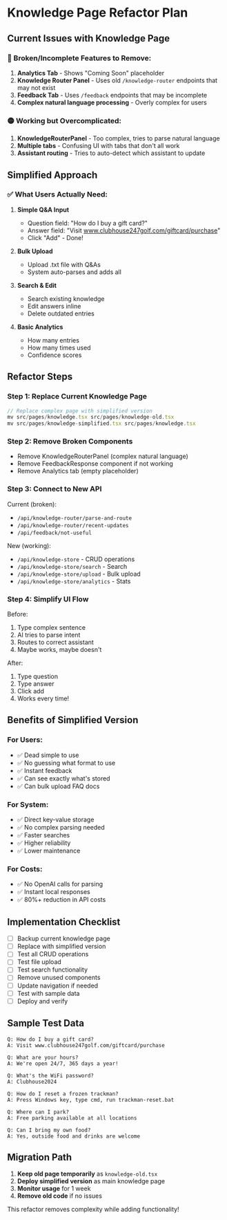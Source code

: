 # Knowledge Page Refactor Plan

## Current Issues with Knowledge Page

### 🔴 Broken/Incomplete Features to Remove:
1. **Analytics Tab** - Shows "Coming Soon" placeholder
2. **Knowledge Router Panel** - Uses old `/knowledge-router` endpoints that may not exist
3. **Feedback Tab** - Uses `/feedback` endpoints that may be incomplete
4. **Complex natural language processing** - Overly complex for users

### 🟡 Working but Overcomplicated:
1. **KnowledgeRouterPanel** - Too complex, tries to parse natural language
2. **Multiple tabs** - Confusing UI with tabs that don't all work
3. **Assistant routing** - Tries to auto-detect which assistant to update

## Simplified Approach

### ✅ What Users Actually Need:

1. **Simple Q&A Input**
   - Question field: "How do I buy a gift card?"
   - Answer field: "Visit www.clubhouse247golf.com/giftcard/purchase"
   - Click "Add" - Done!

2. **Bulk Upload**
   - Upload .txt file with Q&As
   - System auto-parses and adds all

3. **Search & Edit**
   - Search existing knowledge
   - Edit answers inline
   - Delete outdated entries

4. **Basic Analytics**
   - How many entries
   - How many times used
   - Confidence scores

## Refactor Steps

### Step 1: Replace Current Knowledge Page
```typescript
// Replace complex page with simplified version
mv src/pages/knowledge.tsx src/pages/knowledge-old.tsx
mv src/pages/knowledge-simplified.tsx src/pages/knowledge.tsx
```

### Step 2: Remove Broken Components
- Remove KnowledgeRouterPanel (complex natural language)
- Remove FeedbackResponse component if not working
- Remove Analytics tab (empty placeholder)

### Step 3: Connect to New API
Current (broken):
- `/api/knowledge-router/parse-and-route`
- `/api/knowledge-router/recent-updates`
- `/api/feedback/not-useful`

New (working):
- `/api/knowledge-store` - CRUD operations
- `/api/knowledge-store/search` - Search
- `/api/knowledge-store/upload` - Bulk upload
- `/api/knowledge-store/analytics` - Stats

### Step 4: Simplify UI Flow
Before:
1. Type complex sentence
2. AI tries to parse intent
3. Routes to correct assistant
4. Maybe works, maybe doesn't

After:
1. Type question
2. Type answer
3. Click add
4. Works every time!

## Benefits of Simplified Version

### For Users:
- ✅ Dead simple to use
- ✅ No guessing what format to use
- ✅ Instant feedback
- ✅ Can see exactly what's stored
- ✅ Can bulk upload FAQ docs

### For System:
- ✅ Direct key-value storage
- ✅ No complex parsing needed
- ✅ Faster searches
- ✅ Higher reliability
- ✅ Lower maintenance

### For Costs:
- ✅ No OpenAI calls for parsing
- ✅ Instant local responses
- ✅ 80%+ reduction in API costs

## Implementation Checklist

- [ ] Backup current knowledge page
- [ ] Replace with simplified version
- [ ] Test all CRUD operations
- [ ] Test file upload
- [ ] Test search functionality
- [ ] Remove unused components
- [ ] Update navigation if needed
- [ ] Test with sample data
- [ ] Deploy and verify

## Sample Test Data

```text
Q: How do I buy a gift card?
A: Visit www.clubhouse247golf.com/giftcard/purchase

Q: What are your hours?
A: We're open 24/7, 365 days a year!

Q: What's the WiFi password?
A: Clubhouse2024

Q: How do I reset a frozen trackman?
A: Press Windows key, type cmd, run trackman-reset.bat

Q: Where can I park?
A: Free parking available at all locations

Q: Can I bring my own food?
A: Yes, outside food and drinks are welcome
```

## Migration Path

1. **Keep old page temporarily** as `knowledge-old.tsx`
2. **Deploy simplified version** as main knowledge page
3. **Monitor usage** for 1 week
4. **Remove old code** if no issues

This refactor removes complexity while adding functionality!